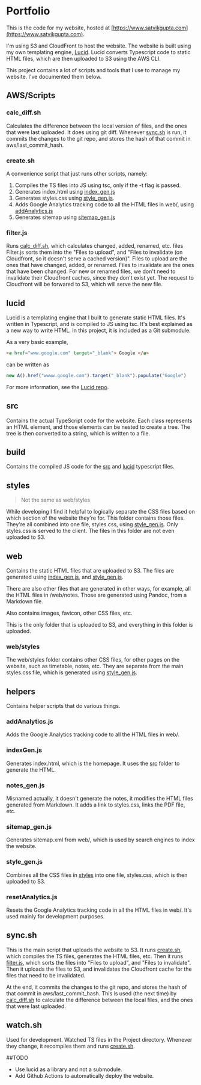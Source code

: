 # Portfolio

This is the code for my website, hosted at [https://www.satvikgupta.com](https://www.satvikgupta.com).

I'm using S3 and CloudFront to host the website. The website is built using my own templating engine, [Lucid](https://github.com/Satvik2101/lucid). Lucid converts Typescript code to static HTML files, which are then uploaded to S3 using the AWS CLI. 

This project contains a lot of scripts and tools that I use to manage my website. I've documented them below.

## AWS/Scripts

### calc_diff.sh

Calculates the difference between the local version of files, and the ones that were last uploaded. It does using git diff. Whenever [sync.sh](#syncsh) is run, it commits the changes to the git repo, and stores the hash of that commit in aws/last_commit_hash.

### create.sh

A convenience script that just runs other scripts, namely: 

1. Compiles the TS files into JS using tsc, only if the -t flag is passed.
2. Generates index.html using [index_gen.js](#index_genjs)
3. Generates styles.css using [style_gen.js](#style_genjs). 
4. Adds Google Analytics tracking code to all the HTML files in web/, using [addAnalytics.js](#addAnalyticsjs)
5. Generates sitemap using [sitemap_gen.js](#sitemap_genjs)

### filter.js

Runs [calc_diff.sh](#calc_diffsh), which calculates changed, added, renamed, etc. files
Filter.js sorts them into the "Files to upload", and "Files to invalidate (on Cloudfront, so it doesn't serve a cached version)". Files to upload are the ones that have changed, added, or renamed. Files to invalidate are the ones that have been changed. 
For new or renamed files, we don't need to invalidate their Cloudfront caches, since they don't exist yet. The request to Cloudfront will be forwared to S3, which will serve the new file.

## lucid

Lucid is a templating engine that I built to generate static HTML files. It's written in Typescript, and is compiled to JS using tsc. It's best explained as a new way to write HTML. In this project, it is included as a Git submodule.

As a very basic example, 

```html
<a href="www.google.com" target="_blank"> Google </a>
 ```

can be written as

```ts
new A().href("wwww.google.com").target("_blank").populate("Google")
```
 
For more information, see the [Lucid repo](https://www.github.com/Satvik2101/lucid).

## src

Contains the actual TypeScript code for the website. Each class represents an HTML element, and those elements can be nested to create a tree. The tree is then converted to a string, which is written to a file.

## build

Contains the compiled JS code for the [src](##src) and [lucid](##lucid) typescript files.

## styles 

> Not the same as web/styles

While developing I find it helpful to logically separate the CSS files based on which section of the website they're for. This folder contains those files.
They're all combined into one file, styles.css, using [style_gen.js](#style_genjs). Only styles.css is served to the client. The files in this folder are not even uploaded to S3.

## web

Contains the static HTML files that are uploaded to S3. The files are generated using [index_gen.js](#index_genjs), and [style_gen.js](#style_genjs). 

There are also other files that are generated in other ways, for example, all the HTML files in /web/notes. Those are generated using Pandoc, from a Markdown file. 

Also contains images, favicon, other CSS files, etc. 

This is the only folder that is uploaded to S3, and everything in this folder is uploaded.

### web/styles

The web/styles folder contains other CSS files, for other pages on the website, such as timetable, notes, etc. They are separate from the main styles.css file, which is generated using [style_gen.js](#style_genjs).

## helpers 

Contains helper scripts that do various things. 

### addAnalytics.js

Adds the Google Analytics tracking code to all the HTML files in web/.

### indexGen.js

Generates index.html, which is the homepage. It uses the [src](##src) folder to generate the HTML.

### notes_gen.js

Misnamed actually, it doesn't generate the notes, it modifies the HTML files generated from Markdown. It adds a link to styles.css, links the PDF file, etc.

### sitemap_gen.js

Generates sitemap.xml from web/, which is used by search engines to index the website.

### style_gen.js

Combines all the CSS files in [styles](##styles) into one file, styles.css, which is then uploaded to S3.

### resetAnalytics.js

Resets the Google Analytics tracking code in all the HTML files in web/. It's used mainly for development purposes.

## sync.sh

This is the main script that uploads the website to S3. It runs [create.sh](#createsh), which compiles the TS files, generates the HTML files, etc. Then it runs [filter.js](#filterjs), which sorts the files into "Files to upload", and "Files to invalidate". Then it uploads the files to S3, and invalidates the Cloudfront cache for the files that need to be invalidated.

At the end, it commits the changes to the git repo, and stores the hash of that commit in aws/last_commit_hash. This is used (the next time) by [calc_diff.sh](#calc_diffsh) to calculate the difference between the local files, and the ones that were last uploaded.

## watch.sh

Used for development. Watched TS files in the Project directory. Whenever they change, it recompiles them and runs [create.sh](#createsh). 

##TODO

- Use lucid as a library and not a submodule.
- Add Github Actions to automatically deploy the website.